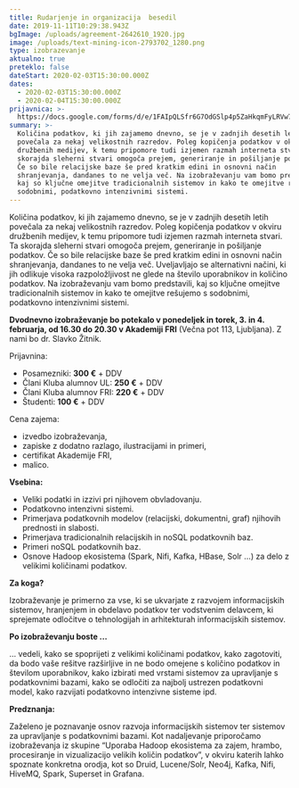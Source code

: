 ```yaml
---
title: Rudarjenje in organizacija  besedil
date: 2019-11-11T10:29:38.943Z
bgImage: /uploads/agreement-2642610_1920.jpg
image: /uploads/text-mining-icon-2793702_1280.png
type: izobrazevanje
aktualno: true
preteklo: false
dateStart: 2020-02-03T15:30:00.000Z
dates:
  - 2020-02-03T15:30:00.000Z
  - 2020-02-04T15:30:00.000Z
prijavnica: >-
  https://docs.google.com/forms/d/e/1FAIpQLSfr6G7OdGSlp4p5ZaHkqmFyLRVw7yyTQ1siYZJ2SZeEf3GH8A/viewform?usp=sf_link
summary: >-
  Količina podatkov, ki jih zajamemo dnevno, se je v zadnjih desetih letih
  povečala za nekaj velikostnih razredov. Poleg kopičenja podatkov v okviru
  družbenih medijev, k temu pripomore tudi izjemen razmah interneta stvari. Ta
  skorajda sleherni stvari omogoča prejem, generiranje in pošiljanje podatkov.
  Če so bile relacijske baze še pred kratkim edini in osnovni način
  shranjevanja, dandanes to ne velja več. Na izobraževanju vam bomo predstavili,
  kaj so ključne omejitve tradicionalnih sistemov in kako te omejitve rešujemo s
  sodobnimi, podatkovno intenzivnimi sistemi.
---
```

Količina podatkov, ki jih zajamemo dnevno, se je v zadnjih desetih letih povečala za nekaj velikostnih razredov. Poleg kopičenja podatkov v okviru družbenih medijev, k temu pripomore tudi izjemen razmah interneta stvari. Ta skorajda sleherni stvari omogoča prejem, generiranje in pošiljanje podatkov. Če so bile relacijske baze še pred kratkim edini in osnovni način shranjevanja, dandanes to ne velja več. Uveljavljajo se alternativni načini, ki jih odlikuje visoka razpoložljivost ne glede na število uporabnikov in količino podatkov. Na izobraževanju vam bomo predstavili, kaj so ključne omejitve tradicionalnih sistemov in kako te omejitve rešujemo s sodobnimi, podatkovno intenzivnimi sistemi.


**Dvodnevno izobraževanje bo potekalo v ponedeljek in torek, 3. in 4. februarja, od 16.30 do 20.30 v Akademiji FRI** (Večna pot 113, Ljubljana). Z nami bo dr. Slavko Žitnik.

Prijavnina:

* Posamezniki: **300 €** + DDV
* Člani Kluba alumnov UL: **250 €** + DDV
* Člani Kluba alumnov FRI: **220 €** + DDV
* Študenti: **100 €** + DDV

Cena zajema:

* izvedbo izobraževanja,
* zapiske z dodatno razlago, ilustracijami in primeri,
* certifikat Akademije FRI,
* malico.

**Vsebina:**

* Veliki podatki in izzivi pri njihovem obvladovanju.
* Podatkovno intenzivni sistemi.
* Primerjava podatkovnih modelov (relacijski, dokumentni, graf) njihovih prednosti in slabosti.
* Primerjava tradicionalnih relacijskih in noSQL podatkovnih baz.
* Primeri noSQL podatkovnih baz.
* Osnove Hadoop ekosistema (Spark, Nifi, Kafka, HBase, Solr …) za delo z velikimi količinami podatkov.

**Za koga?**

Izobraževanje je primerno za vse, ki se ukvarjate z razvojem informacijskih sistemov, hranjenjem in obdelavo podatkov ter vodstvenim delavcem, ki sprejemate odločitve o tehnologijah in arhitekturah informacijskih sistemov.

**Po izobraževanju boste …**

… vedeli, kako se spoprijeti z velikimi količinami podatkov, kako zagotoviti, da bodo vaše rešitve razširljive in ne bodo omejene s količino podatkov in številom uporabnikov, kako izbirati med vrstami sistemov za upravljanje s podatkovnimi bazami, kako se odločiti za najbolj ustrezen podatkovni model, kako razvijati podatkovno intenzivne sisteme ipd.

**Predznanja:**

Zaželeno je poznavanje osnov razvoja informacijskih sistemov ter sistemov za upravljanje s podatkovnimi bazami. Kot nadaljevanje priporočamo izobraževanja iz skupine “Uporaba Hadoop ekosistema za zajem, hrambo, procesiranje in vizualizacijo velikih količin podatkov”, v okviru katerih lahko spoznate konkretna orodja, kot so Druid, Lucene/Solr, Neo4j, Kafka, Nifi, HiveMQ, Spark, Superset in Grafana.
